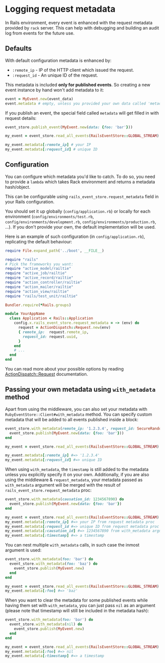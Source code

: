 # Logging request metadata

In Rails environment, every event is enhanced with the request metadata provided by `rack` server. This can help with debugging and building an audit log from events for the future use.

## Defaults

With default configuration metadata is enhanced by:

* `:remote_ip` - IP of the HTTP client which issued the request.
* `:request_id` - An unique ID of the request.

This metadata is included **only for published events**. So creating a new event instance by hand won't add metadata to it:

```ruby
event = MyEvent.new(event_data)
event.metadata # empty, unless you provided your own data called 'metadata'.
```

If you publish an event, the special field called `metadata` will get filled in with request details:

```ruby
event_store.publish_event(MyEvent.new(data: {foo: 'bar'}))

my_event = event_store.read_all_events(RailsEventStore::GLOBAL_STREAM).last

my_event.metadata[:remote_ip] # your IP
my_event.metadata[:request_id] # unique ID
```

## Configuration

You can configure which metadata you'd like to catch. To do so, you need to provide a `lambda` which takes Rack environment and returns a metadata hash/object.

This can be configurable using `rails_event_store.request_metadata` field in your Rails configuration.

You should set it up globally (`config/application.rb`) or locally for each environment (`config/environments/test.rb`, `config/environments/development.rb`, `config/environments/production.rb`, ...). If you don't provide your own, the default implementation will be used.

Here is an example of such configuration (in `config/application.rb`), replicating the default behaviour:

```ruby
require File.expand_path('../boot', __FILE__)

require "rails"
# Pick the frameworks you want:
require "active_model/railtie"
require "active_job/railtie"
require "active_record/railtie"
require "action_controller/railtie"
require "action_mailer/railtie"
require "action_view/railtie"
require "rails/test_unit/railtie"

Bundler.require(*Rails.groups)

module YourAppName
  class Application < Rails::Application
    config.x.rails_event_store.request_metadata = -> (env) do
      request = ActionDispatch::Request.new(env)
      { remote_ip:  request.remote_ip,
        request_id: request.uuid,
      }
    end
    # ...
  end
end
```

You can read more about your possible options by reading [ActionDispatch::Request](http://api.rubyonrails.org/classes/ActionDispatch/Request.html) documentation.

## Passing your own metadata using `with_metadata` method

Apart from using the middleware, you can also set your metadata with `RubyEventStore::Client#with_metadata` method. You can specify custom metadata that will be added to all events published inside a block:

```ruby
event_store.with_metadata(remote_ip: '1.2.3.4', request_id: SecureRandom.uuid) do
  event_store.publish(MyEvent.new(data: {foo: 'bar'}))
end

my_event = event_store.read_all_events(RailsEventStore::GLOBAL_STREAM).last

my_event.metadata[:remote_ip] #=> '1.2.3.4'
my_event.metadata[:request_id] #=> unique ID
```

When using `with_metadata`, the `timestamp` is still added to the metadata unless you explicitly specify it on your own. Additionally, if you are also using the middleware & `request_metadata`, your metadata passed as `with_metadata` argument will be merged with the result of `rails_event_store.request_metadata` proc:

```ruby
event_store.with_metadata(causation_id: 1234567890) do
  event_store.publish(MyEvent.new(data: {foo: 'bar'})
end

my_event = event_store.read_all_events(RailsEventStore::GLOBAL_STREAM).last
my_event.metadata[:remote_ip] #=> your IP from request metadata proc
my_event.metadata[:request_id #=> unique ID from request metadata proc
my_event.metadata[:causation_id] #=> 1234567890 from with_metadata argument
my_event.metadata[:timestamp] #=> a timestamp
```

You can nest multiple `with_metadata` calls, in such case the inmost argument is used:

```ruby
event_store.with_metadata(foo: 'bar') do
  event_store.with_metadata(foo: 'baz') do
    event_store.publish(MyEvent.new)
  end
end

my_event = event_store.read_all_events(RailsEventStore::GLOBAL_STREAM).last
my_event.metadata[:foo] #=> 'baz'
```

When you want to clear the metadata for some published events while having them set with `with_metadata`, you can just pass `nil` as an argument (please note that timestamp will still be included in the metadata hash):

```ruby
event_store.with_metadata(foo: 'bar') do
  event_store.with_metadata(nil) do
    event_store.publish(MyEvent.new)
  end
end

my_event = event_store.read_all_events(RailsEventStore::GLOBAL_STREAM).last
my_event.metadata[:foo] #=> nil
my_event.metadata[:timestamp] #=> a timestamp
```

